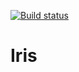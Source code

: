 [![Build status](https://ci.appveyor.com/api/projects/status/1ouixkub5yqwb1b5?svg=true)](https://ci.appveyor.com/project/NSYNK/iris)

# Iris


